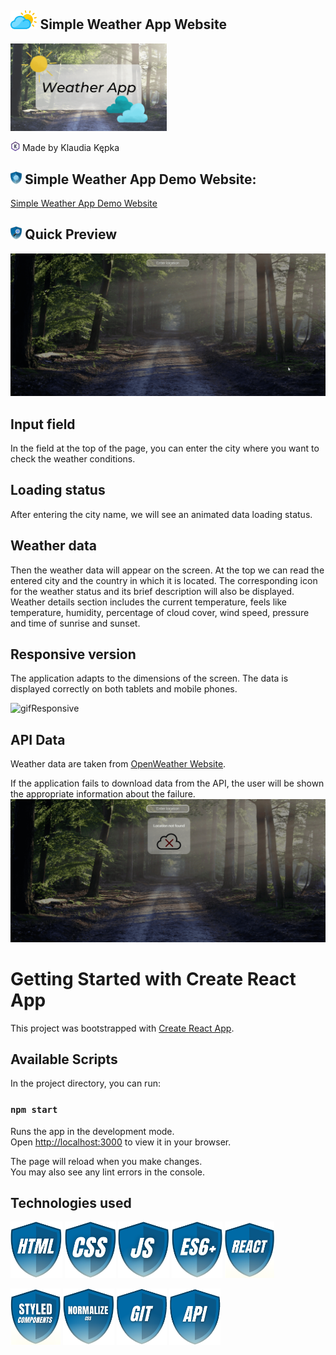 ## <img src="public/weather.svg" height="30"/> Simple Weather App Website
<img src="images/Simple%20Weather%20App.gif" width="250"/>

<img src="images/myIcons/iconK.svg" height="15"/> Made by Klaudia Kępka

## <img src="images/myIcons/demo.png" height="20"/> Simple Weather App Demo Website:
[Simple Weather App Demo Website](https://kepkaklaudia.github.io/simple-weather-app/)

## <img src="images/myIcons/quick.png" height="20"/> Quick Preview
![gifPreview](images/preview.gif)

## Input field
In the field at the top of the page, you can enter the city where you want to check the weather conditions.

## Loading status
After entering the city name, we will see an animated data loading status.

## Weather data
Then the weather data will appear on the screen. 
At the top we can read the entered city and the country in which it is located. The corresponding icon for the weather status and its brief description will also be displayed. Weather details section includes the current temperature, feels like temperature, humidity, percentage of cloud cover, wind speed, pressure and time of sunrise and sunset.

## Responsive version
The application adapts to the dimensions of the screen. The data is displayed correctly on both tablets and mobile phones.

![gifResponsive](images/responsive.gif)

## API Data
Weather data are taken from [OpenWeather Website](https://openweathermap.org/).

If the application fails to download data from the API, the user will be shown the appropriate information about the failure.
![gifError](images/error.gif)

# Getting Started with Create React App

This project was bootstrapped with [Create React App](https://github.com/facebook/create-react-app).

## Available Scripts

In the project directory, you can run:

### `npm start`

Runs the app in the development mode.\
Open [http://localhost:3000](http://localhost:3000) to view it in your browser.

The page will reload when you make changes.\
You may also see any lint errors in the console.

## Technologies used
<img src="images/myIcons/html.png" height="90"/> <img src="images/myIcons/css.png" height="90"/> <img src="images/myIcons/js.png" height="90"/> <img src="images/myIcons/es6.png" height="90"/> <img src="images/myIcons/react.png" height="90"/> 

<img src="images/myIcons/styled.png" height="90"/> <img src="images/myIcons/norm.png" height="90"/> <img src="images/myIcons/git.png" height="90"/> <img src="images/myIcons/api.png" height="90"/>